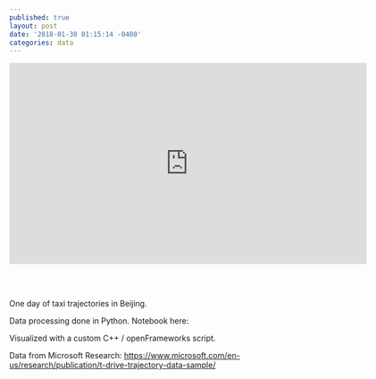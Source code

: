 ```yaml
---
published: true
layout: post
date: '2018-01-30 01:15:14 -0400'
categories: data
---
```

<iframe src="https://player.vimeo.com/video/253442061" width="640" height="360" frameborder="0" webkitallowfullscreen mozallowfullscreen allowfullscreen></iframe>

<br><br>

One day of taxi trajectories in Beijing. 

Data processing done in Python. Notebook here:

Visualized with a custom C++ / openFrameworks script.

Data from Microsoft Research: https://www.microsoft.com/en-us/research/publication/t-drive-trajectory-data-sample/